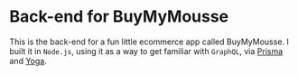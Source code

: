 # Back-end for BuyMyMousse

This is the back-end for a fun little ecommerce app called BuyMyMousse. I built it in `Node.js`, using it as a way to get familiar with `GraphQL`, via [Prisma](https://www.prisma.io/) and [Yoga](https://github.com/prisma/graphql-yoga).
